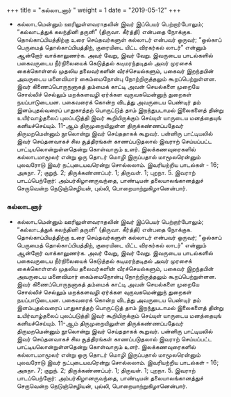 ﻿+++
title = "கல்லாடனார்  "
weight = 1
date = "2019-05-12"
+++


- கல்லாடமென்னும் ஊரிலுள்ளவராதலின் இவர் இப்பெயர் பெற்றார்போலும்; “கல்லாடத்துக் கலந்தினி தருளி” (திருவா. கீர்த்தி)  என்பதை நோக்குக. தொல்காப்பியத்திற்கு உரை செய்தவர்களுள் கல்லாடர் என்பவர் ஒருவர்; “ஒல்காப் பெருமைத் தொல்காப்பியத்திற், குரையிடை யிட்ட விரகர்கல் லாடர்” என்னும் ஆன்றோர் வாக்காலுணர்க. அவர் வேறு, இவர் வேறு. இவருடைய பாடல்களில் பகைவருடைய நீர்நிலையைக் கெடுத்தல் கடிமரந்தடிதல் அவர் முரசைக் கைக்கொள்ளல் முதலிய தலைவர்களின் வீரச்செயல்களும், பகைவர் இறந்தபின் அவருடைய மனைவிமார் கைம்மைநோன்பு நோற்றிருத்தலும் கூறப்பெற்றுள்ளன. இவர் கிணைப்பொருநனாகத் தம்மைக் காட்டி அவன் செயல்களை முறையே சொல்லிச் செல்லும் மறக்களவழி ஏர்க்கள வுருவகமென்னுந் துறைகள் நயப்பாடுடையன. பகைவரைக் கொன்ற விடத்து அவருடைய பெண்டிர் தம் இளம்புதல்வரைப் பாதுகாத்தற் பொருட்டுத் தாம் இறந்துபடாமல் இலைகளைத் தின்று உயிர்வாழ்தலைப் புலப்படுத்தி இவர் கூறியிருக்கும் செய்யுள் யாருடைய மனத்தையுங் கனியச்செய்யும். 11-ஆம் திருமுறையிலுள்ள  திருக்கண்ணப்பதேவர் திருமறமென்னும் நூலொன்று இவர் செய்ததாகக் கூறுவர்.  பன்னிரு பாட்டியலில் இவர் செய்தனவாகச் சில சூத்திரங்கள் காணப்படுதலால் இவராற் செய்யப்பட்ட பாட்டியலொன்றுள்ளதென்று கொள்வாரும் உளர். இலக்கணவுரைகளில்  கல்லாடமாமூலர் என்று ஒரு தொடர் மொழி இருப்பதால் மாமூலரென்னும் புலவரோடு இவர் நட்புடையவரென்று சொல்லலாம். இவரியற்றிய பாடல்கள் - 16;  அகநா. 7;  குறுந். 2;  திருக்கண்ணப்பர். 1;  திருவள். 1;  புறநா. 5. இவராற் பாடப்பெற்றோர்: அம்பர்கிழானருவந்தை, பாண்டியன் தலையாலங்கானத்துச் செருவென்ற நெடுஞ்செழியன், புல்லி, பொறையாற்றுகிழானென்பார். 
  
### கல்லாடனார்  
- கல்லாடமென்னும் ஊரிலுள்ளவராதலின் இவர் இப்பெயர் பெற்றார்போலும்; “கல்லாடத்துக் கலந்தினி தருளி” (திருவா. கீர்த்தி)  என்பதை நோக்குக. தொல்காப்பியத்திற்கு உரை செய்தவர்களுள் கல்லாடர் என்பவர் ஒருவர்; “ஒல்காப் பெருமைத் தொல்காப்பியத்திற், குரையிடை யிட்ட விரகர்கல் லாடர்” என்னும் ஆன்றோர் வாக்காலுணர்க. அவர் வேறு, இவர் வேறு. இவருடைய பாடல்களில் பகைவருடைய நீர்நிலையைக் கெடுத்தல் கடிமரந்தடிதல் அவர் முரசைக் கைக்கொள்ளல் முதலிய தலைவர்களின் வீரச்செயல்களும், பகைவர் இறந்தபின் அவருடைய மனைவிமார் கைம்மைநோன்பு நோற்றிருத்தலும் கூறப்பெற்றுள்ளன. இவர் கிணைப்பொருநனாகத் தம்மைக் காட்டி அவன் செயல்களை முறையே சொல்லிச் செல்லும் மறக்களவழி ஏர்க்கள வுருவகமென்னுந் துறைகள் நயப்பாடுடையன. பகைவரைக் கொன்ற விடத்து அவருடைய பெண்டிர் தம் இளம்புதல்வரைப் பாதுகாத்தற் பொருட்டுத் தாம் இறந்துபடாமல் இலைகளைத் தின்று உயிர்வாழ்தலைப் புலப்படுத்தி இவர் கூறியிருக்கும் செய்யுள் யாருடைய மனத்தையுங் கனியச்செய்யும். 11-ஆம் திருமுறையிலுள்ள  திருக்கண்ணப்பதேவர் திருமறமென்னும் நூலொன்று இவர் செய்ததாகக் கூறுவர்.  பன்னிரு பாட்டியலில் இவர் செய்தனவாகச் சில சூத்திரங்கள் காணப்படுதலால் இவராற் செய்யப்பட்ட பாட்டியலொன்றுள்ளதென்று கொள்வாரும் உளர். இலக்கணவுரைகளில்  கல்லாடமாமூலர் என்று ஒரு தொடர் மொழி இருப்பதால் மாமூலரென்னும் புலவரோடு இவர் நட்புடையவரென்று சொல்லலாம். இவரியற்றிய பாடல்கள் - 16;  அகநா. 7;  குறுந். 2;  திருக்கண்ணப்பர். 1;  திருவள். 1;  புறநா. 5. இவராற் பாடப்பெற்றோர்: அம்பர்கிழானருவந்தை, பாண்டியன் தலையாலங்கானத்துச் செருவென்ற நெடுஞ்செழியன், புல்லி, பொறையாற்றுகிழானென்பார். 
